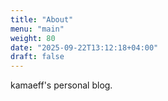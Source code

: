 ```yaml
---
title: "About"
menu: "main"
weight: 80
date: "2025-09-22T13:12:18+04:00"
draft: false
---
```


kamaeff's personal blog.